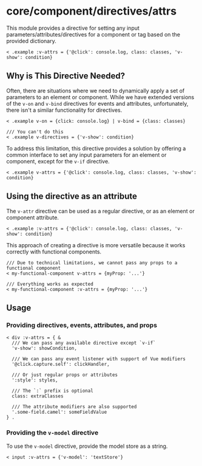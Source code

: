 # core/component/directives/attrs

This module provides a directive for setting any input parameters/attributes/directives for a component or tag based on
the provided dictionary.

```
< .example :v-attrs = {'@click': console.log, class: classes, 'v-show': condition}
```

## Why is This Directive Needed?

Often, there are situations where we need to dynamically apply a set of parameters to an element or component.
While we have extended versions of the `v-on` and `v-bind` directives for events and attributes,
unfortunately, there isn't a similar functionality for directives.

```
< .example v-on = {click: console.log} | v-bind = {class: classes}

/// You can't do this
< .example v-directives = {'v-show': condition}
```

To address this limitation, this directive provides a solution by offering a common interface to set any input
parameters for an element or component, except for the `v-if` directive.

```
< .example v-attrs = {'@click': console.log, class: classes, 'v-show': condition}
```

## Using the directive as an attribute

The `v-attr` directive can be used as a regular directive, or as an element or component attribute.

```
< .example :v-attrs = {'@click': console.log, class: classes, 'v-show': condition}
```

This approach of creating a directive is more versatile because it works correctly with functional components.

```
/// Due to technical limitations, we cannot pass any props to a functional component
< my-functional-component v-attrs = {myProp: '...'}

/// Everything works as expected
< my-functional-component :v-attrs = {myProp: '...'}
```

## Usage

### Providing directives, events, attributes, and props

```
< div :v-attrs = { &
  /// We can pass any available directive except `v-if`
  'v-show': showCondition,

  /// We can pass any event listener with support of Vue modifiers
  '@click.capture.self': clickHandler,

  /// Or just regular props or attributes
  ':style': styles,

  /// The `:` prefix is optional
  class: extraClasses

  /// The attribute modifiers are also supported
  '.some-field.camel': someFieldValue
} .
```

### Providing the `v-model` directive

To use the `v-model` directive, provide the model store as a string.

```
< input :v-attrs = {'v-model': 'textStore'}
```
